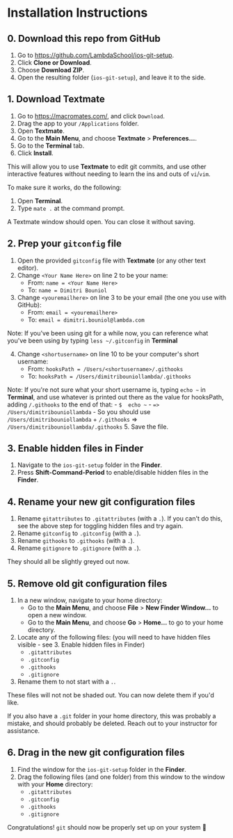 # Installation Instructions

## 0. Download this repo from GitHub

1. Go to https://github.com/LambdaSchool/ios-git-setup.
2. Click **Clone or Download**.
3. Choose **Download ZIP**.
4. Open the resulting folder (`ios-git-setup`), and leave it to the side.

## 1. Download Textmate

1. Go to https://macromates.com/, and click `Download`.
2. Drag the app to your `/Applications` folder.
3. Open **Textmate**.
4. Go to the **Main Menu**, and choose **Textmate** > **Preferences…**.
5. Go to the **Terminal** tab.
6. Click **Install**.

This will allow you to use **Textmate** to edit git commits, and use other interactive features without needing to learn the ins and outs of `vi`/`vim`.

To make sure it works, do the following:
1. Open **Terminal**.
2. Type `mate .` at the command prompt.

A Textmate window should open. You can close it without saving.

## 2. Prep your `gitconfig` file

1. Open the provided `gitconfig` file with **Textmate** (or any other text editor).
2. Change `<Your Name Here>` on line 2 to be your name:
    - From: 	`name = <Your Name Here>`
    - To:	`name = Dimitri Bouniol`
3. Change `<youremailhere>` on line 3 to be your email (the one you use with GitHub):
    - From: 	`email = <youremailhere>`
    - To:	`email = dimitri.bouniol@lambda.com`
    
Note: If you've been using git for a while now, you can reference what you've been using by typing `less ~/.gitconfig` in **Terminal**

4. Change `<shortusername>` on line 10 to be your computer's short username:
    - From: 	`hooksPath = /Users/<shortusername>/.githooks`
    - To:	`hooksPath = /Users/dimitribouniollambda/.githooks`
    
Note: If you're not sure what your short username is, typing `echo ~` in **Terminal**, and use whatever is printed out there as the value for hooksPath, adding `/.githooks` to the end of that:
    - `$  echo ~`
    - `=> /Users/dimitribouniollambda`
    - So you should use `/Users/dimitribouniollambda` + `/.githooks` => `/Users/dimitribouniollambda/.githooks`
5. Save the file.

## 3. Enable hidden files in Finder

1. Navigate to the `ios-git-setup` folder in the **Finder**.
2. Press **Shift-Command-Period** to enable/disable hidden files in the **Finder**.

## 4. Rename your new git configuration files

1. Rename `gitattributes` to `.gitattributes` (with a `.`). If you can't do this, see the above step for toggling hidden files and try again.
2. Rename `gitconfig` to `.gitconfig` (with a `.`).
3. Rename `githooks` to `.githooks` (with a `.`).
4. Rename `gitignore` to `.gitignore` (with a `.`).

They should all be slightly greyed out now.

## 5. Remove old git configuration files

1. In a new window, navigate to your home directory:
    - Go to the **Main Menu**, and choose **File** > **New Finder Window…** to open a new window.
    - Go to the **Main Menu**, and choose **Go** > **Home…** to go to your home directory.
2. Locate any of the following files: (you will need to have hidden files visible - see 3. Enable hidden files in Finder)
    - `.gitattributes`
    - `.gitconfig`
    - `.githooks`
    - `.gitignore`
3. Rename them to not start with a `.`.

These files will not not be shaded out. You can now delete them if you'd like.

If you also have a `.git` folder in your home directory, this was probably a mistake, and should probably be deleted. Reach out to your instructor for assistance.

## 6. Drag in the new git configuration files

1. Find the window for the `ios-git-setup` folder in the **Finder**.
2. Drag the following files (and one folder) from this window to the window with your **Home** directory:
    - `.gitattributes`
    - `.gitconfig`
    - `.githooks`
    - `.gitignore`

Congratulations! `git` should now be properly set up on your system 🎉
